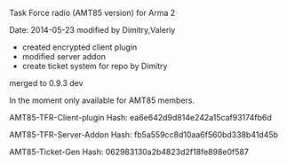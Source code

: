 Task Force radio (AMT85 version) for Arma 2


Date: 2014-05-23 modified by Dimitry,Valeriy
- created encrypted client plugin
- modified server addon
- create ticket system for repo by Dimitry

merged to 0.9.3 dev

In the moment only available for AMT85 members.


AMT85-TFR-Client-plugin
Hash: ea6e642d9d814e242a15caf93174fb6d

AMT85-TFR-Server-Addon
Hash: fb5a559cc8d10aa6f560bd338b41d45b

AMT85-Ticket-Gen
Hash: 062983130a2b4823d2f18fe898e0f587

